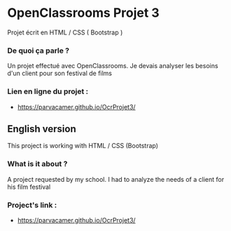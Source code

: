 # OpenClassrooms Projet 3

Projet écrit en HTML / CSS ( Bootstrap )

### De quoi ça parle ?
Un projet effectué avec OpenClassrooms. Je devais analyser les besoins d'un client pour son festival de films

### Lien en ligne du projet :
- https://parvacamer.github.io/OcrProjet3/

## English version

This project is working with HTML / CSS (Bootstrap)

### What is it about ? 
A project requested by my school. I had to analyze the needs of a client for his film festival

### Project's link : 
- https://parvacamer.github.io/OcrProjet3/
